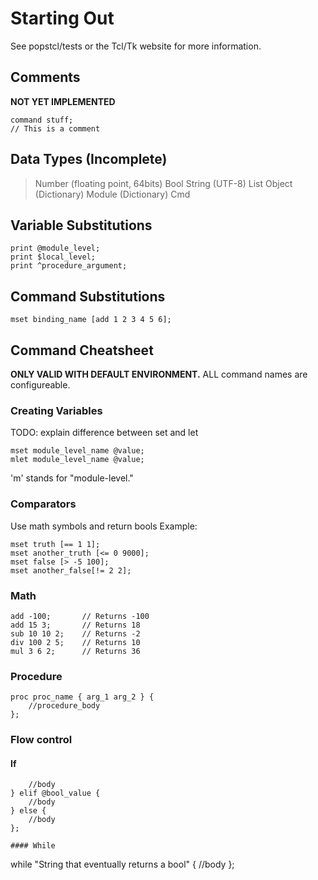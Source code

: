 # Starting Out
See popstcl/tests or the Tcl/Tk website for more information.

## Comments
**NOT YET IMPLEMENTED**

~~~
command stuff;
// This is a comment
~~~

## Data Types (Incomplete)
> Number (floating point, 64bits)
> Bool
> String (UTF-8)
> List
> Object (Dictionary)
> Module (Dictionary)
> Cmd

## Variable Substitutions
~~~
print @module_level;
print $local_level;
print ^procedure_argument;
~~~

## Command Substitutions
~~~
mset binding_name [add 1 2 3 4 5 6];
~~~

## Command Cheatsheet
**ONLY VALID WITH DEFAULT ENVIRONMENT.** ALL command names are configureable.

### Creating Variables

TODO: explain difference between set and let
~~~
mset module_level_name @value;
mlet module_level_name @value;
~~~
'm' stands for "module-level."

### Comparators
Use math symbols and return bools
Example:
~~~
mset truth [== 1 1];
mset another_truth [<= 0 9000];
mset false [> -5 100];
mset another_false[!= 2 2];
~~~


### Math
~~~
add -100; 		// Returns -100
add 15 3; 		// Returns 18
sub 10 10 2; 	// Returns -2
div 100 2 5; 	// Returns 10
mul 3 6 2; 		// Returns 36
~~~

### Procedure

~~~
proc proc_name { arg_1 arg_2 } {
	//procedure_body
};
~~~

### Flow control

#### If
~~~ if @bool_value {
	//body
} elif @bool_value {
	//body
} else {
	//body
};

#### While
~~~
while "String that eventually returns a bool" {
	//body
};
~~~
